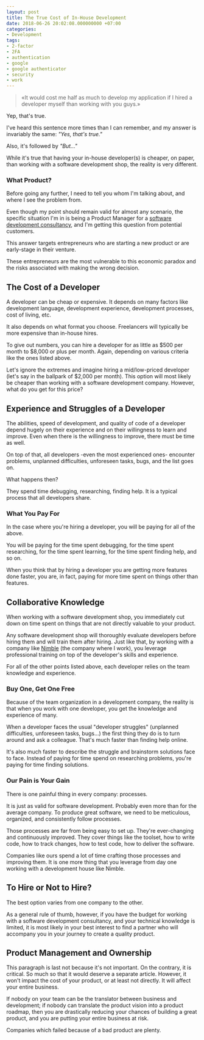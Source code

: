 ```yaml
---
layout: post
title: The True Cost of In-House Development
date: 2018-06-26 20:02:08.000000000 +07:00
categories:
- Development
tags:
- 2-factor
- 2FA
- authentication
- google
- google authenticator
- security
- work
---
```


> &laquo;It would cost me half as much to develop my application if I hired a developer myself than working with you guys.&raquo;

Yep, that's true.

I've heard this sentence more times than I can remember, and my answer is invariably the same: *"Yes, that's true."*

Also, it's followed by *"But..."*

While it's true that having your in-house developer(s) is cheaper, on paper, than working with a software development shop, the reality is very different.

### What Product?

Before going any further, I need to tell you whom I'm talking about, and where I see the problem from.

Even though my point should remain valid for almost any scenario, the specific situation I'm in is being a Product Manager for a [software development consultancy](https://nimbl3.com), and I'm getting this question from potential customers.

This answer targets entrepreneurs who are starting a new product or are early-stage in their venture.

These entrepreneurs are the most vulnerable to this economic paradox and the risks associated with making the wrong decision.

## The Cost of a Developer

A developer can be cheap or expensive. It depends on many factors like development language, development experience, development processes, cost of living, etc.

It also depends on what format you choose. Freelancers will typically be more expensive than in-house hires.

To give out numbers, you can hire a developer for as little as $500 per month to $8,000 or plus per month. Again, depending on various criteria like the ones listed above.

Let's ignore the extremes and imagine hiring a mid/low-priced developer (let's say in the ballpark of $2,000 per month). This option will most likely be cheaper than working with a software development company. However, what do you get for this price?

## Experience and Struggles of a Developer

The abilities, speed of development, and quality of code of a developer depend hugely on their experience and on their willingness to learn and improve. Even when there is the willingness to improve, there must be time as well.

On top of that, all developers -even the most experienced ones- encounter problems, unplanned difficulties, unforeseen tasks, bugs, and the list goes on.

What happens then?

They spend time debugging, researching, finding help. It is a typical process that all developers share.

### What You Pay For

In the case where you're hiring a developer, you will be paying for all of the above.

You will be paying for the time spent debugging, for the time spent researching, for the time spent learning, for the time spent finding help, and so on.

When you think that by hiring a developer you are getting more features done faster, you are, in fact, paying for more time spent on things other than features.

## Collaborative Knowledge

When working with a software development shop, you immediately cut down on time spent on things that are not directly valuable to your product.

Any software development shop will thoroughly evaluate developers before hiring them and will train them after hiring. Just like that, by working with a company like [Nimble](https://nimbl3.com) (the company where I work), you leverage professional training on top of the developer's skills and experience.

For all of the other points listed above, each developer relies on the team knowledge and experience.

### Buy One, Get One Free

Because of the team organization in a development company, the reality is that when you work with one developer, you get the knowledge and experience of many.

When a developer faces the usual "developer struggles" (unplanned difficulties, unforeseen tasks, bugs...) the first thing they do is to turn around and ask a colleague. That's much faster than finding help online.

It's also much faster to describe the struggle and brainstorm solutions face to face. Instead of paying for time spend on researching problems, you're paying for time finding solutions.

### Our Pain is Your Gain

There is one painful thing in every company: processes.

It is just as valid for software development. Probably even more than for the average company. To produce great software, we need to be meticulous, organized, and consistently follow processes.

Those processes are far from being easy to set up. They're ever-changing and continuously improved. They cover things like the toolset, how to write code, how to track changes, how to test code, how to deliver the software.

Companies like ours spend a lot of time crafting those processes and improving them. It is one more thing that you leverage from day one working with a development house like Nimble.

## To Hire or Not to Hire?

The best option varies from one company to the other.

As a general rule of thumb, however, if you have the budget for working with a software development consultancy, and your technical knowledge is limited, it is most likely in your best interest to find a partner who will accompany you in your journey to create a quality product.

## Product Management and Ownership

This paragraph is last not because it's not important. On the contrary, it is critical. So much so that it would deserve a separate article. However, it won't impact the cost of your product, or at least not directly. It will affect your entire business.

If nobody on your team can be the translator between business and development; if nobody can translate the product vision into a product roadmap, then you are drastically reducing your chances of building a great product, and you are putting your entire business at risk.

Companies which failed because of a bad product are plenty.